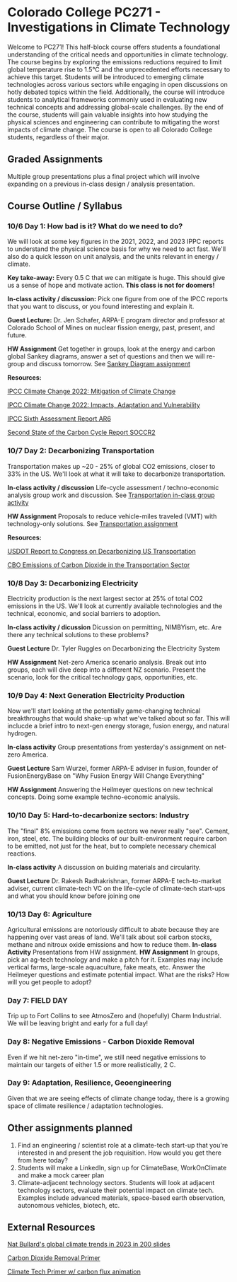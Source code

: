 # Colorado College PC271 - Investigations in Climate Technology
Welcome to PC271! This half-block course offers students a foundational understanding of the critical needs and opportunities in climate technology. The course begins by exploring the emissions reductions required to limit global temperature rise to 1.5°C and the unprecedented efforts necessary to achieve this target. Students will be introduced to emerging climate technologies across various sectors while engaging in open discussions on hotly debated topics within the field. Additionally, the course will introduce students to analytical frameworks commonly used in evaluating new technical concepts and addressing global-scale challenges. By the end of the course, students will gain valuable insights into how studying the physical sciences and engineering can contribute to mitigating the worst impacts of climate change. The course is open to all Colorado College students, regardless of their major.

## Graded Assignments ##
Multiple group presentations plus a final project which will involve expanding on a previous in-class design / analysis presentation.

## Course Outline / Syllabus
### 10/6 Day 1: How bad is it? What do we need to do?

We will look at some key figures in the 2021, 2022, and 2023 IPPC reports to understand the physical science basis for why we need to act fast. We'll also do a quick lesson on unit analysis, and the units relevant in energy / climate.

**Key take-away:** Every 0.5 C that we can mitigate is huge. This should give us a sense of hope and motivate action. **This class is not for doomers!**

**In-class activity / discussion:** Pick one figure from one of the IPCC reports that you want to discuss, or you found interesting and explain it.

**Guest Lecture:** Dr. Jen Schafer, ARPA-E program director and professor at Colorado School of Mines on nuclear fission energy, past, present, and future.

**HW Assignment** Get together in groups, look at the energy and carbon global Sankey diagrams, answer a set of questions and then we will re-group and discuss tomorrow. See [Sankey Diagram assignment](sankey_activity.md)

**Resources:**

[IPCC Climate Change 2022: Mitigation of Climate Change](https://www.ipcc.ch/report/ar6/wg3/)

[IPCC Climate Change 2022: Impacts, Adaptation and Vulnerability](https://www.ipcc.ch/report/ar6/wg2/)

[IPCC Sixth Assessment Report AR6](https://www.ipcc.ch/report/ar6/wg1/chapter/technical-summary/)

[Second State of the Carbon Cycle Report SOCCR2](https://carbon2018.globalchange.gov/)

### 10/7 Day 2: Decarbonizing Transportation
Transportation makes up ~20 - 25% of global CO2 emissions, closer to 33% in the US. We'll look at what it will take to decarbonize transportation.

**In-class activity / discussion** Life-cycle assessment / techno-economic analysis group work and discussion. See [Transportation in-class group activity](transportation_inclass_activity.md)

**HW Assignment** Proposals to reduce vehicle-miles traveled (VMT) with technology-only solutions. See [Transportation assignment](transportation_activity.md)

**Resources:**

[USDOT Report to Congress on Decarbonizing US Transportation](https://www.transportation.gov/sites/dot.gov/files/2024-07/DOT%20Report%20to%20Congress%20Decarbonizing%20US%20Transportation%20072924%20final.pdf)

[CBO Emissions of Carbon Dioxide in the Transportation Sector](https://www.cbo.gov/system/files/2022-12/58566-co2-emissions-transportation.pdf)

### 10/8 Day 3: Decarbonizing Electricity
Electricity production is the next largest sector at 25% of total CO2 emissions in the US. We'll look at currently available technologies and the technical, economic, and social barriers to adoption. 

**In-class activity / dicussion** Dicussion on permitting, NIMBYism, etc. Are there any technical solutions to these problems?

**Guest Lecture** Dr. Tyler Ruggles on Decarbonizing the Electricity System

**HW Assignment** Net-zero America scenario analysis. Break out into groups, each will dive deep into a different NZ scenario. Present the scenario, look for the critical technology gaps, opportunities, etc.

### 10/9 Day 4: Next Generation Electricity Production
Now we'll start looking at the potentially game-changing technical breakthroughs that would shake-up what we've talked about so far. This will inclucde a brief intro to next-gen energy storage, fusion energy, and natural hydrogen.

**In-class activity** Group presentations from yesterday's assignment on net-zero America.

**Guest Lecture** Sam Wurzel, former ARPA-E adviser in fusion, founder of FusionEnergyBase on "Why Fusion Energy Will Change Everything"

**HW Assignment** Answering the Heilmeyer questions on new technical concepts. Doing some example techno-economic analysis.

### 10/10 Day 5: Hard-to-decarbonize sectors: Industry
The "final" 8% emissions come from sectors we never really "see". Cement, iron, steel, etc. The building blocks of our built-environment require carbon to be emitted, not just for the heat, but to complete necessary chemical reactions.

**In-class activity** A discussion on buiding materials and circularity.

**Guest Lecture** Dr. Rakesh Radhakrishnan, former ARPA-E tech-to-market adviser, current climate-tech VC on the life-cycle of climate-tech start-ups and what you should know before joining one

### 10/13 Day 6: Agriculture
Agricultural emissions are notoriously difficult to abate because they are happening over vast areas of land. We'll talk about soil carbon stocks, methane and nitroux oxide emissions and how to reduce them.
**In-class Activity** Presentations from HW assignment. 
**HW Assignment** In groups, pick an ag-tech technology and make a pitch for it. Examples may include vertical farms, large-scale aquaculture, fake meats, etc. Answer the Heilmeyer questions and estimate potential impact. What are the risks? How will you get people to adopt?


### Day 7: FIELD DAY
Trip up to Fort Collins to see AtmosZero and (hopefully) Charm Industrial. We will be leaving bright and early for a full day!

### Day 8: Negative Emissions - Carbon Dioxide Removal
Even if we hit net-zero "in-time", we still need negative emissions to maintain our targets of either 1.5 or more realistically, 2 C.

### Day 9: Adaptation, Resilience, Geoengineering
Given that we are seeing effects of climate change today, there is a growing space of climate resilience / adaptation technologies.

## Other assignments planned
1. Find an engineering / scientist role at a climate-tech start-up that you're interested in and present the job requisition. How would you get there from here today?
2. Students will make a LinkedIn, sign up for ClimateBase, WorkOnClimate and make a mock career plan
3. Climate-adjacent technology sectors. Students will look at adjacent technology sectors, evaluate their potential impact on climate tech. Examples include advanced materials, space-based earth observation, autonomous vehicles, biotech, etc.

## External Resources
[Nat Bullard's global climate trends in 2023 in 200 slides](https://www.nathanielbullard.com/presentations])

[Carbon Dioxide Removal Primer](https://cdrprimer.org/)

[Climate Tech Primer w/ carbon flux animation](https://www.climatetechnologyprimer.com/section_1/1.2)

